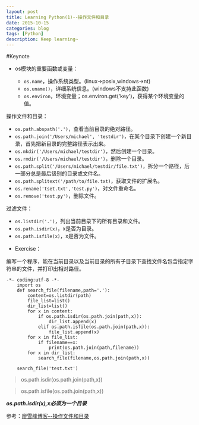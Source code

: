 ```yaml
---
layout: post
title: Learning Python(1)--操作文件和目录
date: 2015-10-15
categories: blog
tags: [Python]
description: Keep learning~
---
```


#Keynote

* os模块的重要函数或变量：
 
  - `os.name`，操作系统类型。(linux->posix,windows->nt)
  - `os.uname()`，详细系统信息。(windows不支持此函数)
  - `os.environ`，环境变量；os.environ.get('key')，获得某个环境变量的值。

操作文件和目录：
  
  - `os.path.abspath('.')`，查看当前目录的绝对路径。
  - `os.path.join('/Users/michael', 'testdir')`，在某个目录下创建一个新目录，首先把新目录的完整路径表示出来。
  - `os.mkdir('/Users/michael/testdir')`，然后创建一个目录。
  - `os.rmdir('/Users/michael/testdir')`，删除一个目录。
  - `os.path.split('/Users/michael/testdir/file.txt')`，拆分一个路径，后一部分总是最后级别的目录或文件名。
  - `os.path.splitext('/path/to/file.txt)`，获取文件的扩展名。
  - `os.rename('tset.txt','test.py')`，对文件重命名。
  - `os.remove('test.py')`，删除文件。
 
过滤文件：

  - `os.listdir('.')`，列出当前目录下的所有目录和文件。
  - `os.path.isdir(x)`，x是否为目录。
  - `os.path.isfile(x)`，x是否为文件。

* Exercise：

编写一个程序，能在当前目录以及当前目录的所有子目录下查找文件名包含指定字符串的文件，并打印出相对路径。
	
	-*— coding:utf-8 -*-
        import os
        def search_file(filename,path='.'):
	        content=os.listdir(path)
	        file_list=list()
	        dir_list=list()
	        for x in content:
		        if os.path.isdir(os.path.join(path,x)):
			        dir_list.append(x)
		        elif os.path.isfile(os.path.join(path,x)):
			        file_list.append(x)
	        for x in file_list:
		        if filename==x:
			        print(os.path.join(path,filename))
	        for x in dir_list:
		        search_file(filename,os.path.join(path,x))

        search_file('test.txt')
        
>os.path.isdir(os.path.join(path,x))

>os.path.isfile(os.path.join(path,x))

 ***os.path.isdir(x),x必须为一个目录***

参考：[廖雪峰博客--操作文件和目录](http://www.liaoxuefeng.com/wiki/0014316089557264a6b348958f449949df42a6d3a2e542c000/001431925324119bac1bc7979664b4fa9843c0e5fcdcf1e000)

